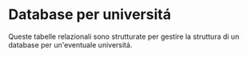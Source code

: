 # Database per universitá

Queste tabelle relazionali sono strutturate per gestire la struttura di un database per un'eventuale universitá.
